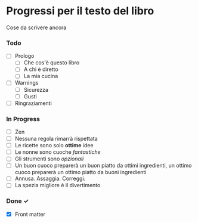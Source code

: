 # Progressi per il testo del libro

Cose da scrivere ancora

### Todo

- [ ] Prologo
  - [ ] Che cos'è questo libro
  - [ ] A chi è diretto
  - [ ] La mia cucina
- [ ] Warnings
  - [ ] Sicurezza
  - [ ] Gusti
- [ ] Ringraziamenti

### In Progress

- [ ]  Zen
  - [ ]  Nessuna regola rimarrà rispettata
  - [ ]  Le ricette sono solo **ottime** idee
  - [ ]  Le nonne sono cuoche _fantastiche_
  - [ ]  Gli strumenti sono _opzionali_
  - [ ]  Un buon cuoco preparerà un buon piatto da ottimi ingredienti, un ottimo cuoco preparerà un ottimo piatto da buoni ingredienti
  - [ ]  Annusa. Assaggia. Correggi.
  - [ ]  La spezia migliore è il divertimento

### Done ✓

- [x] Front matter 